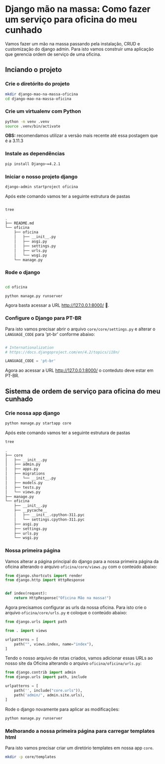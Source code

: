 # Django mão na massa: Como fazer um serviço para oficina do meu cunhado

Vamos fazer um mão na massa passando pela instalação, CRUD e customização do django admin. Para isto vamos construir uma aplicação que gerencia ordem de serviço de uma oficina.

## Inciando o projeto

### Crie o diretórito do projeto

```bash
mkdir django-mao-na-massa-oficina
cd django-mao-na-massa-oficina
```

### Crie um virtualenv com Python

```bash
python -m venv .venv
source .venv/bin/activate
```
**OBS:** recomendamos utilizar a versão mais recente até essa postagem que é a 3.11.3

### Instale as dependências

```bash
pip install Django~=4.2.1
```

### Iniciar o nosso projeto django

```bash
django-admin startproject oficina
```

Após este comando vamos ter a seguinte estrutura de pastas

```bash

tree

.
├── README.md
└── oficina
    ├── oficina
    │   ├── __init__.py
    │   ├── asgi.py
    │   ├── settings.py
    │   ├── urls.py
    │   └── wsgi.py
    └── manage.py
```

### Rode o django

```bash

cd oficina

python manage.py runserver
```

Agora basta acessar a URL http://127.0.0.1:8000/ :rocket:.

### Configure o Django para PT-BR

Para isto vamos precisar abrir o arquivo `core/core/settings.py` e alterar o `LANGUAGE_CODE` para 'pt-br' conforme abaixo:

```python

# Internationalization
# https://docs.djangoproject.com/en/4.2/topics/i18n/

LANGUAGE_CODE = 'pt-br'

```

Agora ao acessar a URL http://127.0.0.1:8000/ o conteduto deve estar em PT-BR.


## Sistema de ordem de serviço para oficina do meu cunhado

### Crie nossa app django

```bash
python manage.py startapp core

```

Após este comando vamos ter a seguinte estrutura de pastas

```bash
tree

.
├── core
│   ├── __init__.py
│   ├── admin.py
│   ├── apps.py
│   ├── migrations
│   │   └── __init__.py
│   ├── models.py
│   ├── tests.py
│   └── views.py
├── manage.py
└── oficina
    ├── __init__.py
    ├── __pycache__
    │   ├── __init__.cpython-311.pyc
    │   └── settings.cpython-311.pyc
    ├── asgi.py
    ├── settings.py
    ├── urls.py
    └── wsgi.py

```

### Nossa primeira página

Vamos alterar a página principal do django para a nossa primeira página da oficina alterando o arquivo `oficina/core/views.py` com o conteúdo abaixo:

```python
from django.shortcuts import render
from django.http import HttpResponse


def index(request):
    return HttpResponse("Oficina Mão na massa!")
```

Agora precisamos configurar as urls da nossa oficina. Para isto crie o arquivo `oficina/core/urls.py` e coloque o conteúdo abaixo:

```python
from django.urls import path

from . import views

urlpatterns = [
    path("", views.index, name="index"),
]
```

Tendo o nosso arquivo de rotas criados, vamos adicionar essas URLs ao nosso site da Oficina alterando o arquivo `oficina/oficina/urls.py`:

```python
from django.contrib import admin
from django.urls import path, include

urlpatterns = [
    path('', include("core.urls")),
    path('admin/', admin.site.urls),
]
```

Rode o django novamente para aplicar as modificações:

```bash
python manage.py runserver
```

### Melhorando a nossa primeira página para carregar templates html

Para isto vamos precisar criar um diretório templates em nossa app `core`.

```bash
mkdir -p core/templates
```